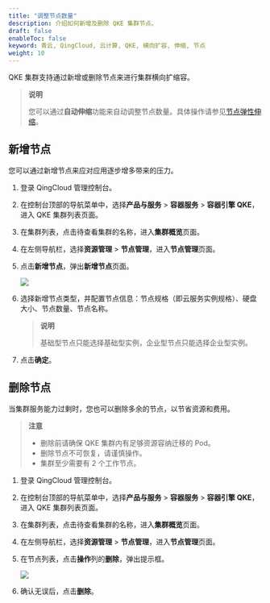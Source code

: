 ```yaml
---
title: "调整节点数量"
description: 介绍如何新增及删除 QKE 集群节点。
draft: false
enableToc: false
keyword: 青云, QingCloud, 云计算, QKE, 横向扩容, 伸缩, 节点
weight: 10
---
```


QKE 集群支持通过新增或删除节点来进行集群横向扩缩容。

> **说明**
>
> 您可以通过**自动伸缩**功能来自动调整节点数量。具体操作请参见[节点弹性伸缩](../auto_node/)。

## 新增节点

您可以通过新增节点来应对应用逐步增多带来的压力。

1. 登录 QingCloud 管理控制台。

2. 在控制台顶部的导航菜单中，选择**产品与服务** > **容器服务** > **容器引擎 QKE**，进入 QKE 集群列表页面。

3. 在集群列表，点击待查看集群的名称，进入**集群概览**页面。

4. 在左侧导航栏，选择**资源管理** > **节点管理**，进入**节点管理**页面。

4. 点击**新增节点**，弹出**新增节点**页面。

   ![](/container/qke_plus/_images/add_node.png)

6. 选择新增节点类型，并配置节点信息：节点规格（即云服务实例规格）、硬盘大小、节点数量、节点名称。

   > **说明**
   >
   > 基础型节点只能选择基础型实例，企业型节点只能选择企业型实例。

7. 点击**确定**。

## 删除节点

当集群服务能力过剩时，您也可以删除多余的节点，以节省资源和费用。

> **注意**
>
> - 删除前请确保 QKE 集群内有足够资源容纳迁移的 Pod。
> - 删除节点不可恢复，请谨慎操作。
> - 集群至少需要有 2 个工作节点。

1. 登录 QingCloud 管理控制台。

2. 在控制台顶部的导航菜单中，选择**产品与服务** > **容器服务** > **容器引擎 QKE**，进入 QKE 集群列表页面。

3. 在集群列表，点击待查看集群的名称，进入**集群概览**页面。

4. 在左侧导航栏，选择**资源管理** > **节点管理**，进入**节点管理**页面。

4. 在节点列表，点击**操作**列的**删除**，弹出提示框。

   ![](/container/qke_plus/_images/delete_node.png)

5. 确认无误后，点击**删除**。

